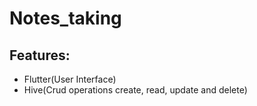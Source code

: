 # Notes_taking

## Features:
 
- Flutter(User Interface)
- Hive(Crud operations create, read, update and delete)
#
